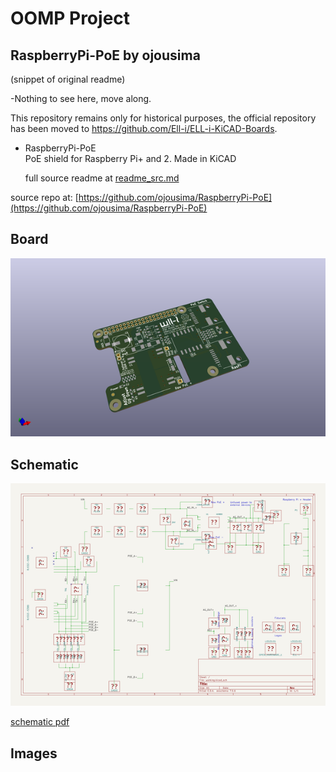 # OOMP Project  
## RaspberryPi-PoE  by ojousima  
  
(snippet of original readme)  
  
-Nothing to see here, move along.  
  
This repository remains only for historical purposes, the official repository has been moved to https://github.com/Ell-i/ELL-i-KiCAD-Boards.  
  
- RaspberryPi-PoE  
PoE shield for Raspberry Pi+ and 2. Made in KiCAD  
  
  full source readme at [readme_src.md](readme_src.md)  
  
source repo at: [https://github.com/ojousima/RaspberryPi-PoE](https://github.com/ojousima/RaspberryPi-PoE)  
## Board  
  
[![working_3d.png](working_3d_600.png)](working_3d.png)  
## Schematic  
  
[![working_schematic.png](working_schematic_600.png)](working_schematic.png)  
  
[schematic pdf](working_schematic.pdf)  
## Images  
